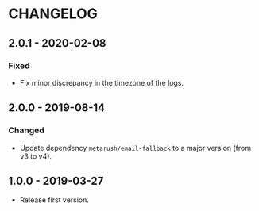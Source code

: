 # CHANGELOG

## 2.0.1 - 2020-02-08

### Fixed

- Fix minor discrepancy in the timezone of the logs.

## 2.0.0 - 2019-08-14

### Changed

- Update dependency `metarush/email-fallback` to a major version (from v3 to v4).

## 1.0.0 - 2019-03-27

- Release first version.